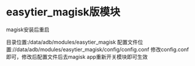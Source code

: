 # easytier_magisk版模块
magisk安装后重启

目录位置:/data/adb/modules/easytier_magisk
配置文件位置://data/adb/modules/easytier_magisk/config/config.conf
修改config.conf即可，修改后配置文件后去magisk app重新开关模块即可生效
